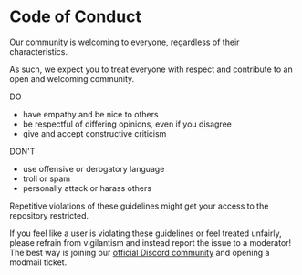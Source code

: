 # Code of Conduct

Our community is welcoming to everyone, regardless of their characteristics.

As such, we expect you to treat everyone with respect and contribute to an open and welcoming community.

DO

- have empathy and be nice to others
- be respectful of differing opinions, even if you disagree
- give and accept constructive criticism

DON'T

- use offensive or derogatory language
- troll or spam
- personally attack or harass others

Repetitive violations of these guidelines might get your access to the repository restricted.

If you feel like a user is violating these guidelines or feel treated unfairly, please refrain from vigilantism
and instead report the issue to a moderator! The best way is joining our [official Discord community](https://equicord.org/discord)
and opening a modmail ticket.

